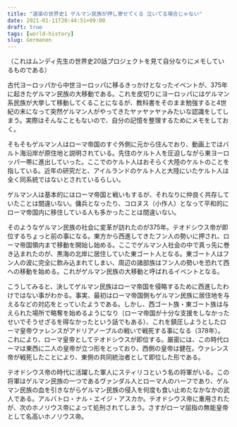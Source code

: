 ```yaml
---
title: "道楽の世界史1 ゲルマン民族が押し寄せてくる 泣いてる場合じゃない"
date: 2021-01-11T20:44:51+09:00
draft: true
tags: [world-history]
slug: Germanen
---
```

（これはムンディ先生の世界史20話プロジェクトを見て自分なりにメモしているものである）

古代ヨーロッパから中世ヨーロッパに移るきっかけとなったイベントが、375年に起きたゲルマン民族の大移動である。これを皮切りにヨーロッパにはゲルマン系民族が大挙して移動してくることになるが、教科書をそのまま勉強すると4世紀の末になって突然ゲルマン人がやってきたヤァヤァヤァみたいな認識をしてしまう。実際はそんなこともないので、自分の記憶を整理するためにメモをしておく。

そもそもゲルマン人はローマ帝国のすぐ外側に元から住んでおり、動画上ではバルト海沿岸が原住地と説明されている。先住のケルト人を圧迫しながら東ヨーロッパ一帯に進出していった。ここでのケルト人はおそらく大陸のケルトのことを指している。近年の研究だと、アイルランドのケルト人と大陸にいたケルト人は全く同系統ではないとされているらしい。

ゲルマン人は基本的にはローマ帝国と戦いもするが、それなりに仲良く共存していたことは間違いない。傭兵となったり、コロヌス（小作人）となって平和的にローマ帝国内に移住している人も多かったことは間違いない。

そのようなゲルマン民族の社会に変革が訪れたのが375年。テオドシウス帝が即位するちょっと前の事になる。東方から西進してきたフン人の勢いに押され、ローマ帝国領内まで移動を開始し始める。ここでゲルマン人社会の中で真っ先に巻き込まれたのが、黒海の北岸に居住していた東ゴート人となる。東ゴート人はフン人の波に完全に飲み込まれてしまい、周辺の諸部族はフン人の勢いを恐れて西への移動を始める。これがゲルマン民族の大移動と呼ばれるイベントとなる。

こうしてみると、決してゲルマン民族はローマ帝国を侵略するために西進したわけではない事がわかる。事実、最初はローマ帝国側もゲルマン民族に居住地を与えるなどの対応をとっていたようである。しかし、西ゴート族・東ゴート族は与えられた場所で略奪を始めるようになり（ローマ帝国が十分な支援をしなかったせいでそうせざるを得なかったという話でもある）、これを鎮圧しようとしたローマ皇帝ウァレンスがアドリアノープルの戦いで戦死する事になる（378年）。これにより、ローマ皇帝としてテオドシウスが即位する。厳密には、この時代ローマは東西に二人の皇帝が立つ形をとっており、西側の皇帝は健在。ウァレンス帝が戦死したことにより、東側の共同統治者として即位した形である。

テオドシウス帝の時代に活躍した軍人にスティリコという名の将軍がいる。この将軍はゲルマン民族の一つであるヴァンダル人とローマ人のハーフであり、ゲルマン民族の血を引きながらゲルマン民族の侵入を何度も食い止めたなかなかの武人である。アルバトロ・ナル・エイジ・アスカか。テオドシウス帝に重用されたが、次のホノリウス帝によって処刑されてしまう。さすがローマ屈指の無能皇帝として名高いホノリウス帝。
